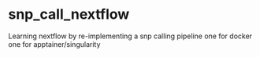 # snp_call_nextflow
Learning nextflow by re-implementing a snp calling pipeline
one for docker
one for apptainer/singularity
